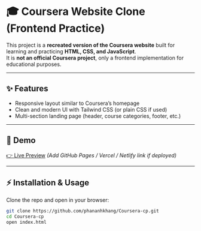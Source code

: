 # 🎓 Coursera Website Clone (Frontend Practice)

This project is a **recreated version of the Coursera website** built for learning and practicing **HTML, CSS, and JavaScript**.  
It is **not an official Coursera project**, only a frontend implementation for educational purposes.  

---

## ✨ Features
- Responsive layout similar to Coursera’s homepage  
- Clean and modern UI with Tailwind CSS (or plain CSS if used)  
- Multi-section landing page (header, course categories, footer, etc.)  

---

## 🚀 Demo
[👉 Live Preview](#) *(Add GitHub Pages / Vercel / Netlify link if deployed)*  

---

## ⚡ Installation & Usage
Clone the repo and open in your browser:

```bash
git clone https://github.com/phananhkhang/Coursera-cp.git
cd Coursera-cp
open index.html
